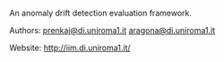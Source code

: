 An anomaly drift detection evaluation framework.

Authors:
prenkaj@di.uniroma1.it
aragona@di.uniroma1.it

Website: http://iim.di.uniroma1.it/